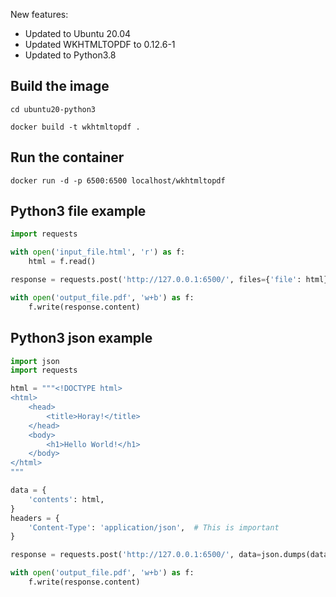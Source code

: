 New features:

* Updated to Ubuntu 20.04
* Updated WKHTMLTOPDF to 0.12.6-1
* Updated to Python3.8


## Build the image

`cd ubuntu20-python3`

`docker build -t wkhtmltopdf .`


## Run the container

`docker run -d -p 6500:6500 localhost/wkhtmltopdf`


## Python3 file example

``` python
import requests

with open('input_file.html', 'r') as f:
    html = f.read()

response = requests.post('http://127.0.0.1:6500/', files={'file': html})

with open('output_file.pdf', 'w+b') as f:
    f.write(response.content)
```


## Python3 json example

``` python
import json
import requests

html = """<!DOCTYPE html>
<html>
    <head>
        <title>Horay!</title>
    </head>	
    <body>
        <h1>Hello World!</h1>		
    </body>
</html>
"""

data = {
    'contents': html,
}
headers = {
    'Content-Type': 'application/json',  # This is important
}

response = requests.post('http://127.0.0.1:6500/', data=json.dumps(data), headers=headers)

with open('output_file.pdf', 'w+b') as f:
    f.write(response.content)
```
